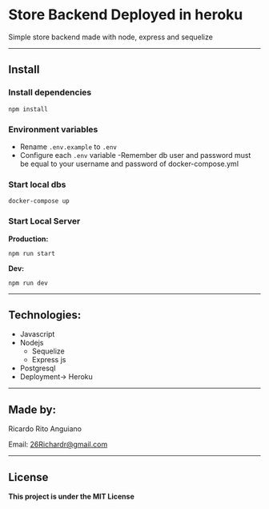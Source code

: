 # Store Backend Deployed in heroku

Simple store backend made with node, express and sequelize



___
## Install

### Install dependencies
`npm install`



### Environment variables

- Rename `.env.example` to `.env`
- Configure each `.env` variable
    -Remember db user and password must be equal to your username and password of docker-compose.yml
### Start local dbs
`docker-compose up`


### Start Local Server

**Production:** 

`npm run start`


**Dev:**

`npm run dev`

___

## Technologies:

- Javascript
- Nodejs
    - Sequelize
    - Express js
- Postgresql
- Deployment-> Heroku

___
## Made by: 

Ricardo Rito Anguiano

Email: 26Richardr@gmail.com

___ 
## License

**This project is under the MIT License**